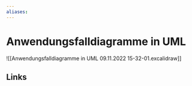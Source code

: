 ```yaml
---
aliases: 
---
```

# Anwendungsfalldiagramme in UML 
![[Anwendungsfalldiagramme in UML 09.11.2022 15-32-01.excalidraw]]

## Links